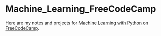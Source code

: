 # Machine_Learning_FreeCodeCamp

Here are my notes and projects for [Machine Learning with Python on FreeCodeCamp][1].

[1]:https://www.freecodecamp.org/learn/machine-learning-with-python/
